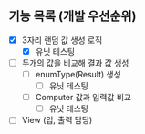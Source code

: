 ## 기능 목록 (개발 우선순위)

- [x] 3자리 랜덤 값 생성 로직
  - [x] 유닛 테스팅
- [ ] 두개의 값을 비교해 결과 값 생성
  - [ ] enumType(Result) 생성
    - [ ] 유닛 테스팅
  - [ ] Computer 값과 입력값 비교
    - [ ] 유닛 테스팅
- [ ] View (입, 출력 담당)
